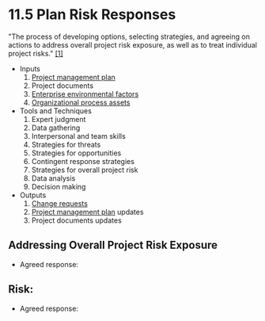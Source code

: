 # 11.5 Plan Risk Responses

"The process of developing options, selecting strategies, and agreeing on
actions to address overall project risk exposure, as well as to treat individual
project risks." [[1]](../home.md#references)

- Inputs
  1. [Project management plan](../04-integration/4.2-develop-project-management-plan.md)
  2. Project documents
  3. [Enterprise environmental factors](../00-project-files/01-enterprise-environmental-factors/00-enterprise-environmental-factors.md)
  4. [Organizational process assets](../00-project-files/02-organizational-process-assets/00-organizational-process-assets.md)
- Tools and Techniques
  1. Expert judgment
  2. Data gathering
  3. Interpersonal and team skills
  4. Strategies for threats
  5. Strategies for opportunities
  6. Contingent response strategies
  7. Strategies for overall project risk
  8. Data analysis
  9. Decision making
- Outputs
  1. [Change requests](../00-project-files/04-change-requests/00-change-requests.md)
  2. [Project management plan](../04-integration/4.2-develop-project-management-plan.md) updates
  3. Project documents updates

## Addressing Overall Project Risk Exposure

- Agreed response:

## Risk:

- Agreed response:
